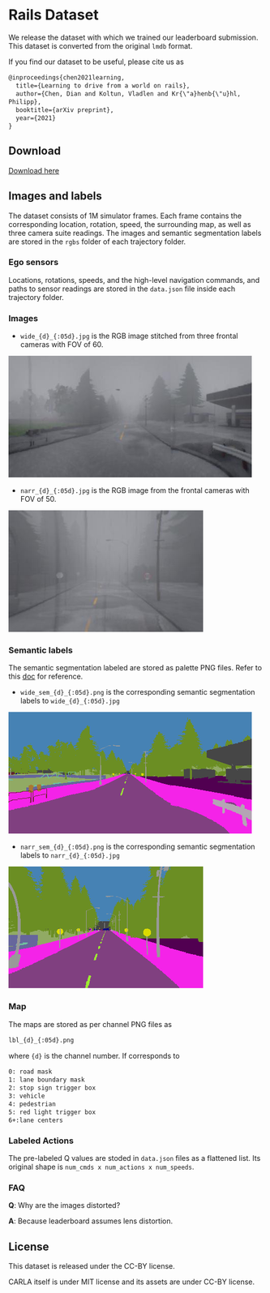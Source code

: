 # Rails Dataset

We release the dataset with which we trained our leaderboard submission. 
This dataset is converted from the original `lmdb` format.

If you find our dataset to be useful, please cite us as
```
@inproceedings{chen2021learning,
  title={Learning to drive from a world on rails},
  author={Chen, Dian and Koltun, Vladlen and Kr{\"a}henb{\"u}hl, Philipp},
  booktitle={arXiv preprint},
  year={2021}
}
```

## Download
[Download here](https://utexas.box.com/s/vuf439jafqvi8u4rc37sdx9xvbrn59z2)

## Images and labels
The dataset consists of 1M simulator frames. 
Each frame contains the corresponding location, rotation, speed, the surrounding map, as well as three camera suite readings.
The images and semantic segmentation labels are stored in the `rgbs` folder of each trajectory folder.

### Ego sensors
Locations, rotations, speeds, and the high-level navigation commands, and paths to sensor readings are stored 
in the `data.json` file inside each trajectory folder.

### Images

* `wide_{d}_{:05d}.jpg` is the RGB image stitched from three frontal cameras with FOV of 60.

![wide_1_00015.jpg](wide_1_00015.jpg)

* `narr_{d}_{:05d}.jpg` is the RGB image from the frontal cameras with FOV of 50.

![narr_1_00015.jpg](narr_1_00015.jpg)

### Semantic labels
The semantic segmentation labeled are stored as palette PNG files. 
Refer to this [doc](https://carla.readthedocs.io/en/latest/ref_sensors/#semantic-segmentation-camera) for reference.
* `wide_sem_{d}_{:05d}.png` is the corresponding semantic segmentation labels to `wide_{d}_{:05d}.jpg`

![wide_sem_1_00015.png](wide_sem_1_00015.png)

* `narr_sem_{d}_{:05d}.png` is the corresponding semantic segmentation labels to `narr_{d}_{:05d}.jpg`

![narr_sem_1_00015.png](narr_sem_1_00015.png)

### Map
The maps are stored as per channel PNG files as
```bash
lbl_{d}_{:05d}.png
```
where `{d}` is the channel number. If corresponds to 

```
0: road mask
1: lane boundary mask
2: stop sign trigger box
3: vehicle
4: pedestrian
5: red light trigger box
6+:lane centers
```

### Labeled Actions
The pre-labeled Q values are stoded in `data.json` files as a flattened list.
Its original shape is `num_cmds x num_actions x num_speeds`.

### FAQ
**Q**: Why are the images distorted?

**A**: Because leaderboard assumes lens distortion.

## License
This dataset is released under the CC-BY license. 

CARLA itself is under MIT license and its assets are under CC-BY license.
